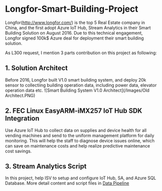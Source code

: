 

# Longfor-Smart-Building-Project

Longfor(http://www.longfor.com/)
is the top 5 Real Estate company in China, and the first adopt Azure IoT Hub,
Stream Analytics in their Smart Building Solution on August 2016. Due to this technical
engagement, Longfor signed 100k$ Azure deal for deployment their smart building
solution. 

As L300 request, I mention 3 parts contribution on this project as following:
## 1. Solution Architect

Before 2016, Longfor built V1.0 smart building system, and deploy 20k sensor to collectiing building operation data, including power data, elevator operation data etc. ![Smart Building System V1.0 Architect](/Images/Old Architect.PNG)
## 2. FEC Linux EasyARM-iMX257 IoT Hub SDK Integration

Use Azure IoT Hub to collect data on supplies and
device health for all vending machines and send to the uniform management
platform for daily monitoring. This will help the staff to diagnose device
issues online, which can save on maintenance costs and help realize predictive
maintenance cost savings.

## 3. Stream Analytics Script

In this project, help ISV to setup and configure IoT
Hub, SA, and Azure SQL Database. More detail content and script files in [Data
Pipeline](https://github.com/LitLi/SmartVendingMachine-Project/tree/master/Data%20Pineline)
